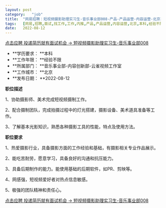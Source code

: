 ```yaml
---
layout:	post
category:	"job"
title:	"网易招聘：短视频摄影助理实习生-音乐事业部008-产品-产品运营-内容运营-北京本科经验不限"
tags:	[网易,招聘,面试,找工作,工作,内推,产品,产品运营,内容运营,北京,本科,经验不限]
date:	2022-08-12
---
```


[点击应聘 投递简历就有面试机会 ->  短视频摄影助理实习生-音乐事业部008](http://mobile.bole.netease.com/bole/boleDetail?id=41826&employeeId=346f03c3cda5f04c&key=all)



- **学历要求： **本科
- **工作年限： **经验不限
- **所属部门： **音乐事业部-内容创新部-云雀视频工作室
- **工作城市： **北京
- **发布日期： **2022-08-12



**职位描述**

1、协助摄影师、美术完成短视频摄制工作。

2、配合摄制团队，完成拍摄过程中的灯光搭建，摄影设备、美术道具准备等工作。

3、了解基本光影知识，熟悉各种摄影工具的性能，特点及使用方法。



**职位要求**

1、热爱摄影行业，具备摄影方面的工作经验和基础，有摄影相关专业作品展示。

2、能吃苦耐劳，愿意学习，具备良好的沟通和抗压能力。

3、具备后期制作的能力。能使用基础的后期软件，如PR、剪映等。

4、网感强，短视频爱好者对热点信息敏感。

5、极强的团队精神和责任心。



[点击应聘 投递简历就有面试机会 ->  短视频摄影助理实习生-音乐事业部008](http://mobile.bole.netease.com/bole/boleDetail?id=41826&employeeId=346f03c3cda5f04c&key=all)